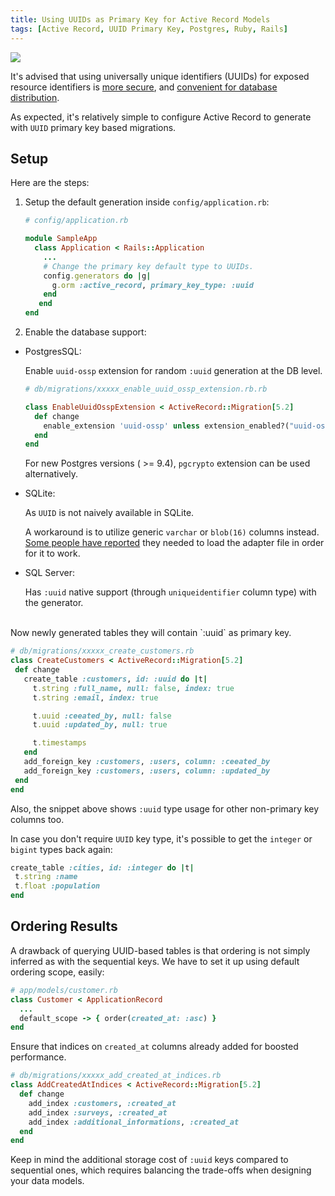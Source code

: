 ```yaml
---
title: Using UUIDs as Primary Key for Active Record Models
tags: [Active Record, UUID Primary Key, Postgres, Ruby, Rails]
---
```


<img src="{{ site.baseurl }}/public/images/uuids-db.png" class="post-image center-image" />

It's advised that using universally unique identifiers (UUIDs) for exposed resource identifiers is [more secure](https://github.com/eliotsykes/rails-security-checklist#ids), and [convenient for database distribution](https://tomharrisonjr.com/uuid-or-guid-as-primary-keys-be-careful-7b2aa3dcb439).

As expected, it's relatively simple to configure Active Record to generate with `UUID` primary key based migrations.

## Setup 

Here are the steps:

1. Setup the default generation inside `config/application.rb`:

   ```ruby
   # config/application.rb
   
   module SampleApp
     class Application < Rails::Application
       ...
       # Change the primary key default type to UUIDs.
       config.generators do |g|
         g.orm :active_record, primary_key_type: :uuid
       end
      end
   end
   ```

2. Enable the database support:

  - PostgresSQL:

     Enable  `uuid-ossp` extension for random `:uuid` generation at the DB level.
     ```ruby
     # db/migrations/xxxxx_enable_uuid_ossp_extension.rb.rb
     
     class EnableUuidOsspExtension < ActiveRecord::Migration[5.2]
       def change
         enable_extension 'uuid-ossp' unless extension_enabled?("uuid-ossp")
       end
     end
     ```
      For new Postgres versions ( >= 9.4), `pgcrypto` extension can be used alternatively.

<!-- post-excerpt -->
  
  - SQLite:

    As `UUID` is not naively available in SQLite.
  
    A workaround is to utilize generic `varchar` or `blob(16)` columns instead. [Some people have reported](https://stackoverflow.com/a/52032839) they needed to load the adapter file in order for it to work.
  
  - SQL Server:
  
     Has `:uuid` native support (through `uniqueidentifier` column type) with the generator.

<br>
Now newly generated tables they will contain `:uuid` as primary key.

```ruby
# db/migrations/xxxxx_create_customers.rb
class CreateCustomers < ActiveRecord::Migration[5.2]
 def change
   create_table :customers, id: :uuid do |t|
     t.string :full_name, null: false, index: true
     t.string :email, index: true

     t.uuid :ceeated_by, null: false
     t.uuid :updated_by, null: true

     t.timestamps
   end
   add_foreign_key :customers, :users, column: :ceeated_by
   add_foreign_key :customers, :users, column: :updated_by
 end
end
 ```

Also, the snippet above shows `:uuid` type usage for other non-primary key columns too.

In case you don't require `UUID` key type, it's possible to get the `integer` or `bigint` types back again:

```ruby
create_table :cities, id: :integer do |t|
 t.string :name
 t.float :population
end
```

## Ordering Results

A drawback of querying UUID-based tables is that ordering is not simply inferred as with the sequential keys. 
We have to set it up using default ordering scope, easily:

   ```ruby
   # app/models/customer.rb
   class Customer < ApplicationRecord
     ...
     default_scope -> { order(created_at: :asc) }
   end
   ```

   Ensure that indices on `created_at` columns already added for boosted performance.

   ```ruby
   # db/migrations/xxxxx_add_created_at_indices.rb
   class AddCreatedAtIndices < ActiveRecord::Migration[5.2]
     def change
       add_index :customers, :created_at
       add_index :surveys, :created_at
       add_index :additional_informations, :created_at
     end
   end
   ```

Keep in mind the additional storage cost of `:uuid` keys compared to sequential ones, which requires balancing the trade-offs when designing your data models.
